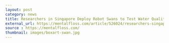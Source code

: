 ```yaml
---
layout: post
category: news
title: Researchers in Singapore Deploy Robot Swans to Test Water Quality
external_url: https://mentalfloss.com/article/526024/researchers-singapore-deploy-robot-swans-test-water-quality
source : https://mentalfloss.com/
thumbnail: images/boxart-swan.jpg
---
```

